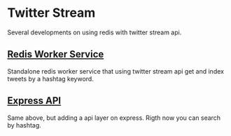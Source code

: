 # Twitter Stream
Several developments on using redis with twitter stream api.

## [Redis Worker Service](tree/master/twitter-stream/redis-worker)
Standalone redis worker service that using twitter stream api get and index tweets by a hashtag keyword.

## [Express API](tree/master/twitter-stream/express-api)
Same above, but adding a api layer on express.
Rigth now you can search by hashtag.
